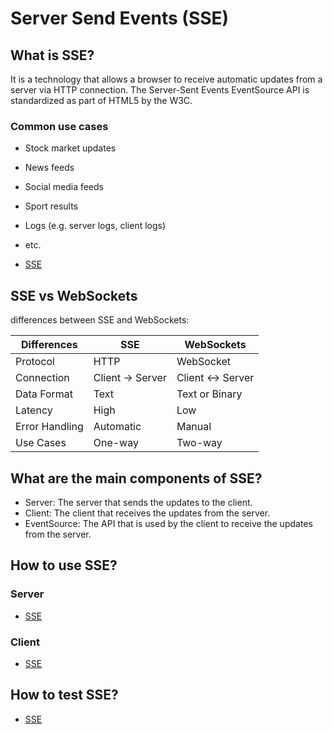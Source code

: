 # Server Send Events (SSE)

## What is SSE?

It is a technology that allows a browser to receive automatic updates from a server via HTTP connection. The Server-Sent Events EventSource API is standardized as part of HTML5 by the W3C.

### Common use cases

- Stock market updates
- News feeds
- Social media feeds
- Sport results
- Logs (e.g. server logs, client logs)
- etc.

- [SSE](https://developer.mozilla.org/en-US/docs/Web/API/Server-sent_events/Using_server-sent_events)

## SSE vs WebSockets

differences between SSE and WebSockets:

| Differences    | SSE              | WebSockets        |
| -------------- | ---------------- | ----------------- |
| Protocol       | HTTP             | WebSocket         |
| Connection     | Client -> Server | Client <-> Server |
| Data Format    | Text             | Text or Binary    |
| Latency        | High             | Low               |
| Error Handling | Automatic        | Manual            |
| Use Cases      | One-way          | Two-way           |

## What are the main components of SSE?

- Server: The server that sends the updates to the client.
- Client: The client that receives the updates from the server.
- EventSource: The API that is used by the client to receive the updates from the server.

## How to use SSE?

### Server

- [SSE](https://developer.mozilla.org/en-US/docs/Web/API/Server-sent_events/Using_server-sent_events)

### Client

- [SSE](https://developer.mozilla.org/en-US/docs/Web/API/Server-sent_events/Using_server-sent_events)

## How to test SSE?

- [SSE](https://developer.mozilla.org/en-US/docs/Web/API/Server-sent_events/Using_server-sent_events)
